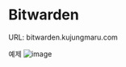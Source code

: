 # Bitwarden

URL: bitwarden.kujungmaru.com

예제
![image](https://github.com/user-attachments/assets/6b69bd13-2b34-4712-ae1c-e5b980428dbd)
